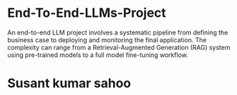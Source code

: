 # End-To-End-LLMs-Project
An end-to-end LLM project involves a systematic pipeline from defining the business case to deploying and monitoring the final application. The complexity can range from a Retrieval-Augmented Generation (RAG) system using pre-trained models to a full model fine-tuning workflow. 


# Susant kumar sahoo